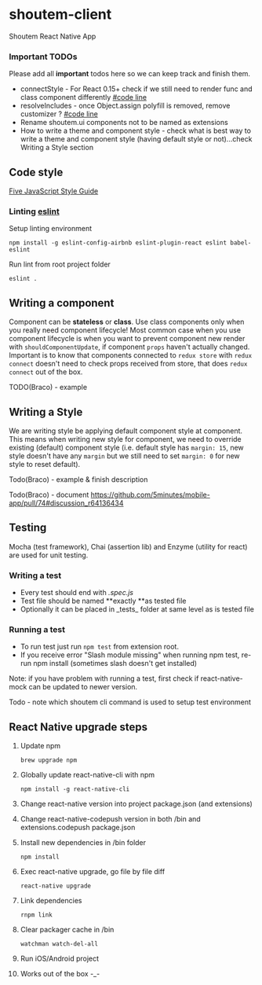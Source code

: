 # shoutem-client
Shoutem React Native App

### Important TODOs
Please add all __important__ todos here so we can keep track and finish them.
* connectStyle - For React 0.15+ check if we still need to render func and class component differently [#code line](https://github.com/5minutes/mobile-app/blob/develop/framework/theme/connectStyle.js#L128)
* resolveIncludes - once Object.assign polyfill is removed, remove customizer ? [#code line](https://github.com/5minutes/mobile-app/blob/develop/framework/theme/resolveIncludes.js#L26)
* Rename shoutem.ui components not to be named as extensions
* How to write a theme and component style - check what is best way to write a theme and component style (having default style or not)...check Writing a Style section

## Code style
[Five JavaScript Style Guide](https://github.com/5minutes/javascript)

### Linting [eslint](http://eslint.org/)
Setup linting environment

```npm install -g eslint-config-airbnb eslint-plugin-react eslint babel-eslint```

Run lint from root project folder

```eslint .```

## Writing a component

Component can be __stateless__ or __class__. Use class components only when you really need component lifecycle!
Most common case when you use component lifecycle is when you want to prevent component new render 
with `shouldComponentUpdate`, if component `props` haven't actually changed. Important is to know that components
connected to `redux store` with `redux connect` doesn't need to check props received from store, 
that does `redux connect` out of the box.

TODO(Braco) - example

## Writing a Style
We are writing style be applying default component style at component. This means when writing new style for component, we need to override existing (default) 
component style (i.e. default style has `margin: 15`, new style doesn't have any `margin` but we still need to set `margin: 0` for new style to reset default).

Todo(Braco) - example & finish description

Todo(Braco) - document https://github.com/5minutes/mobile-app/pull/74#discussion_r64136434

## Testing
Mocha (test framework), Chai (assertion lib) and Enzyme (utility for react) are used for unit testing.

### Writing a test
- Every test should end with *.spec.js*
- Test file should be named **exactly **as tested file
- Optionally it can be placed in \_tests\_ folder at same level as is tested file

### Running a test
- To run test just run `npm test` from extension root.
- If you receive error "Slash module missing" when running npm test, re-run npm install (sometimes slash doesn't get installed)

Note: if you have problem with running a test, first check if react-native-mock can be updated to newer version.

Todo - note which shoutem cli command is used to setup test environment

## React Native upgrade steps
1. Update npm

    ```brew upgrade npm```

2. Globally update react-native-cli with npm

    ```npm install -g react-native-cli```

3. Change react-native version into project package.json (and extensions)
4. Change react-native-codepush version in both /bin and extensions.codepush package.json

5. Install new dependencies in /bin folder

    ```npm install```

6. Exec react-native upgrade, go file by file diff

    ```react-native upgrade```

7. Link dependencies 

    ```rnpm link```

8. Clear packager cache in /bin

    ```watchman watch-del-all```

9. Run iOS/Android project
10. Works out of the box -_-
